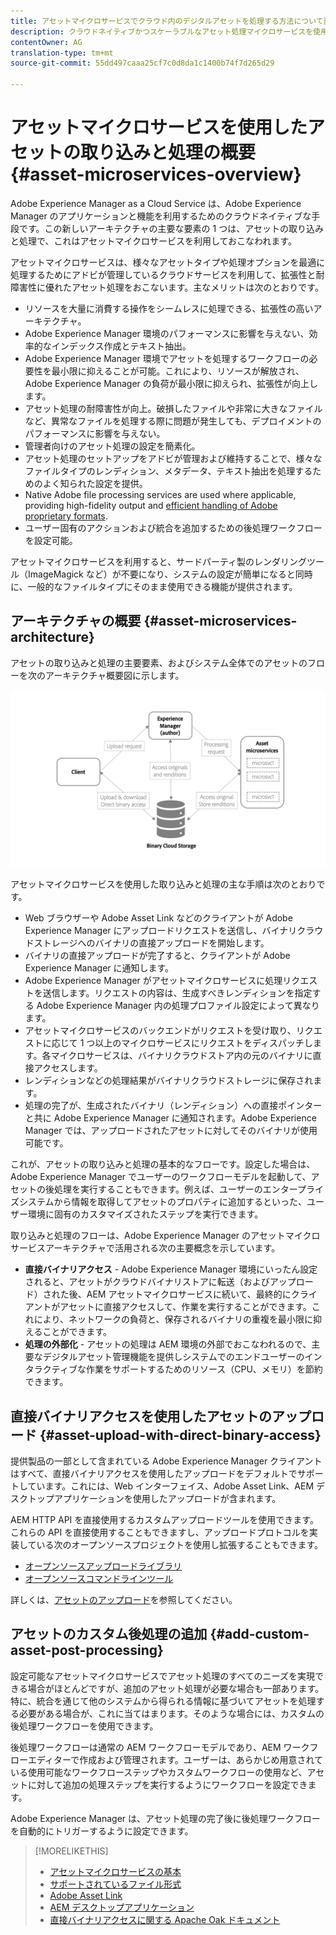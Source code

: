 ```yaml
---
title: アセットマイクロサービスでクラウド内のデジタルアセットを処理する方法について説明します。
description: クラウドネイティブかつスケーラブルなアセット処理マイクロサービスを使用して、デジタルアセットを処理します。
contentOwner: AG
translation-type: tm+mt
source-git-commit: 55dd497caaa25cf7c0d8da1c1400b74f7d265d29

---
```



# アセットマイクロサービスを使用したアセットの取り込みと処理の概要 {#asset-microservices-overview}

<!--
First half of content at https://git.corp.adobe.com/aklimets/project-nui/blob/master/docs/Project-Nui-Asset-Compute-Service.md is useful for this article.
TBD: Post-GA we will provide detailed information at \help\assets\asset-microservices-configure-and-use.md. However, for GA, all information is added, in short, in this article.

-->

Adobe Experience Manager as a Cloud Service は、Adobe Experience Manager のアプリケーションと機能を利用するためのクラウドネイティブな手段です。この新しいアーキテクチャの主要な要素の 1 つは、アセットの取り込みと処理で、これはアセットマイクロサービスを利用しておこなわれます。

アセットマイクロサービスは、様々なアセットタイプや処理オプションを最適に処理するためにアドビが管理しているクラウドサービスを利用して、拡張性と耐障害性に優れたアセット処理をおこないます。主なメリットは次のとおりです。

* リソースを大量に消費する操作をシームレスに処理できる、拡張性の高いアーキテクチャ。
* Adobe Experience Manager 環境のパフォーマンスに影響を与えない、効率的なインデックス作成とテキスト抽出。
* Adobe Experience Manager 環境でアセットを処理するワークフローの必要性を最小限に抑えることが可能。これにより、リソースが解放され、Adobe Experience Manager の負荷が最小限に抑えられ、拡張性が向上します。
* アセット処理の耐障害性が向上。破損したファイルや非常に大きなファイルなど、異常なファイルを処理する際に問題が発生しても、デプロイメントのパフォーマンスに影響を与えない。
* 管理者向けのアセット処理の設定を簡素化。
* アセット処理のセットアップをアドビが管理および維持することで、様々なファイルタイプのレンディション、メタデータ、テキスト抽出を処理するためのよく知られた設定を提供。
* Native Adobe file processing services are used where applicable, providing high-fidelity output and [efficient handling of Adobe proprietary formats](file-format-support.md).
* ユーザー固有のアクションおよび統合を追加するための後処理ワークフローを設定可能。

アセットマイクロサービスを利用すると、サードパーティ製のレンダリングツール（ImageMagick など）が不要になり、システムの設定が簡単になると同時に、一般的なファイルタイプにそのまま使用できる機能が提供されます。

## アーキテクチャの概要 {#asset-microservices-architecture}

アセットの取り込みと処理の主要要素、およびシステム全体でのアセットのフローを次のアーキテクチャ概要図に示します。

<!-- Proposed DRAFT diagram for asset microservices overview - see section "Asset processing - high-level diagram" in the PPTX deck

https://adobe-my.sharepoint.com/personal/gklebus_adobe_com/_layouts/15/guestaccess.aspx?guestaccesstoken=jexDC5ZnepXSt6dTPciH66TzckS1BPEfdaZuSgHugL8%3D&docid=2_1ec37f0bd4cc74354b4f481cd420e07fc&rev=1&e=CdgElS
-->

![アセットマイクロサービスを使用したアセットの取り込みと処理](assets/asset-microservices-overview.png "")

アセットマイクロサービスを使用した取り込みと処理の主な手順は次のとおりです。

* Web ブラウザーや Adobe Asset Link などのクライアントが Adobe Experience Manager にアップロードリクエストを送信し、バイナリクラウドストレージへのバイナリの直接アップロードを開始します。
* バイナリの直接アップロードが完了すると、クライアントが Adobe Experience Manager に通知します。
* Adobe Experience Manager がアセットマイクロサービスに処理リクエストを送信します。リクエストの内容は、生成すべきレンディションを指定する Adobe Experience Manager 内の処理プロファイル設定によって異なります。
* アセットマイクロサービスのバックエンドがリクエストを受け取り、リクエストに応じて 1 つ以上のマイクロサービスにリクエストをディスパッチします。各マイクロサービスは、バイナリクラウドストア内の元のバイナリに直接アクセスします。
* レンディションなどの処理結果がバイナリクラウドストレージに保存されます。
* 処理の完了が、生成されたバイナリ（レンディション）への直接ポインターと共に Adobe Experience Manager に通知されます。Adobe Experience Manager では、アップロードされたアセットに対してそのバイナリが使用可能です。

これが、アセットの取り込みと処理の基本的なフローです。設定した場合は、Adobe Experience Manager でユーザーのワークフローモデルを起動して、アセットの後処理を実行することもできます。例えば、ユーザーのエンタープライズシステムから情報を取得してアセットのプロパティに追加するといった、ユーザー環境に固有のカスタマイズされたステップを実行できます。

取り込みと処理のフローは、Adobe Experience Manager のアセットマイクロサービスアーキテクチャで活用される次の主要概念を示しています。

* **直接バイナリアクセス** - Adobe Experience Manager 環境にいったん設定されると、アセットがクラウドバイナリストアに転送（およびアップロード）された後、AEM アセットマイクロサービスに続いて、最終的にクライアントがアセットに直接アクセスして、作業を実行することができます。これにより、ネットワークの負荷と、保存されるバイナリの重複を最小限に抑えることができます。
* **処理の外部化** - アセットの処理は AEM 環境の外部でおこなわれるので、主要なデジタルアセット管理機能を提供しシステムでのエンドユーザーのインタラクティブな作業をサポートするためのリソース（CPU、メモリ）を節約できます。

## 直接バイナリアクセスを使用したアセットのアップロード {#asset-upload-with-direct-binary-access}

提供製品の一部として含まれている Adobe Experience Manager クライアントはすべて、直接バイナリアクセスを使用したアップロードをデフォルトでサポートしています。これには、Web インターフェイス、Adobe Asset Link、AEM デスクトップアプリケーションを使用したアップロードが含まれます。

AEM HTTP API を直接使用するカスタムアップロードツールを使用できます。これらの API を直接使用することもできますし、アップロードプロトコルを実装している次のオープンソースプロジェクトを使用し拡張することもできます。

* [オープンソースアップロードライブラリ](https://github.com/adobe/aem-upload)
* [オープンソースコマンドラインツール](https://github.com/adobe/aio-cli-plugin-aem)

詳しくは、[アセットのアップロード](add-assets.md)を参照してください。

## アセットのカスタム後処理の追加 {#add-custom-asset-post-processing}

設定可能なアセットマイクロサービスでアセット処理のすべてのニーズを実現できる場合がほとんどですが、追加のアセット処理が必要な場合も一部あります。特に、統合を通じて他のシステムから得られる情報に基づいてアセットを処理する必要がある場合が、これに当てはまります。そのような場合には、カスタムの後処理ワークフローを使用できます。

後処理ワークフローは通常の AEM ワークフローモデルであり、AEM ワークフローエディターで作成および管理されます。ユーザーは、あらかじめ用意されている使用可能なワークフローステップやカスタムワークフローの使用など、アセットに対して追加の処理ステップを実行するようにワークフローを設定できます。

Adobe Experience Manager は、アセット処理の完了後に後処理ワークフローを自動的にトリガーするように設定できます。

<!-- TBD asgupta, Engg: Create some asset-microservices-data-flow-diagram.
-->

>[!MORELIKETHIS]
>
>* [アセットマイクロサービスの基本](asset-microservices-configure-and-use.md)
>* [サポートされているファイル形式](file-format-support.md)
>* [Adobe Asset Link](https://helpx.adobe.com/jp/enterprise/using/adobe-asset-link.html)
>* [AEM デスクトップアプリケーション](https://docs.adobe.com/content/help/ja-JP/experience-manager-desktop-app/using/introduction.html)
>* [直接バイナリアクセスに関する Apache Oak ドキュメント](https://jackrabbit.apache.org/oak/docs/features/direct-binary-access.html)

